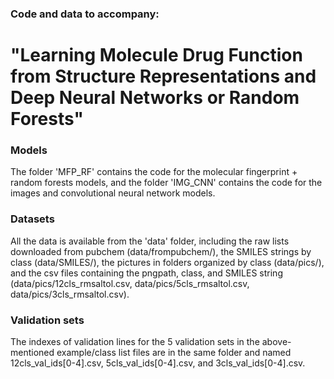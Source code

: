 ### Code and data to accompany:
# "Learning Molecule Drug Function from Structure Representations and Deep Neural Networks or Random Forests"

### Models

The folder 'MFP_RF' contains the code for the molecular fingerprint + random forests models, and the folder 'IMG_CNN' contains the code for the images and convolutional neural network models. 

### Datasets

All the data is available from the 'data' folder, including the raw lists downloaded from pubchem (data/frompubchem/), the SMILES strings by class (data/SMILES/), the pictures in folders organized by class (data/pics/), and the csv files containing the pngpath, class, and SMILES string (data/pics/12cls_rmsaltol.csv, data/pics/5cls_rmsaltol.csv, data/pics/3cls_rmsaltol.csv). 

### Validation sets

The indexes of validation lines for the 5 validation sets in the above-mentioned example/class list files are in the same folder and named 12cls_val_ids[0-4].csv, 5cls_val_ids[0-4].csv, and 3cls_val_ids[0-4].csv.



